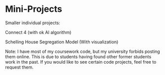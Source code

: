 # Mini-Projects
Smaller individual projects:

Connect 4 (with ok AI algorithm)

Schelling House Segregation Model (With visualization)

Note: I have most of my coursework code, but my university forbids posting them online. This is due to students having found other former students work in the past. If you would like to see certain code projects, feel free to request them. 
